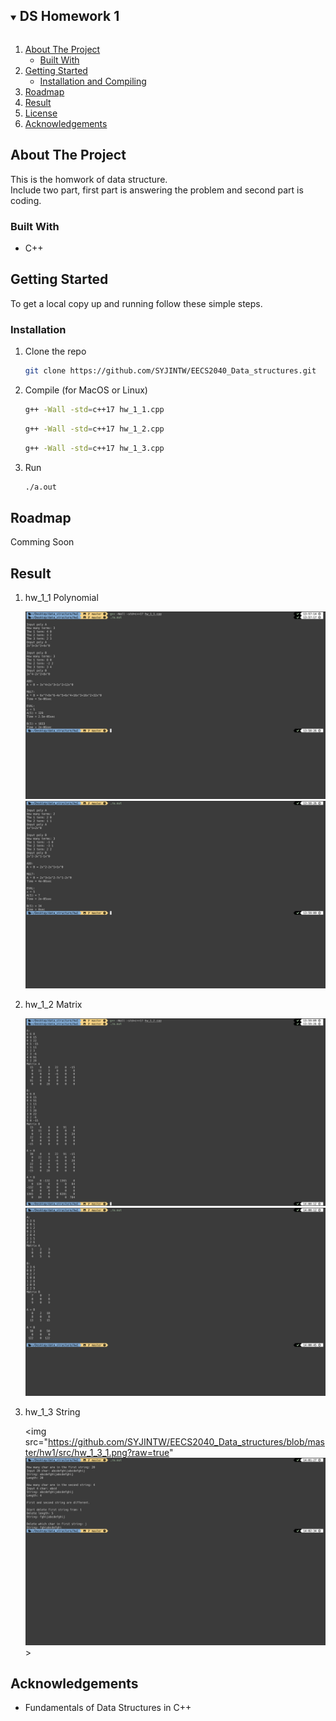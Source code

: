 <!-- TABLE OF CONTENTS -->
<details open="open">
  <summary><h2 style="display: inline-block">DS Homework 1</h2></summary>
  <ol>
    <li>
      <a href="#about-the-project">About The Project</a>
      <ul>
        <li><a href="#built-with">Built With</a></li>
      </ul>
    </li>
    <li>
      <a href="#getting-started">Getting Started</a>
      <ul>
        <li><a href="#installation">Installation and Compiling</a></li>
      </ul>
    </li>
    <li><a href="#roadmap">Roadmap</a></li>
    <li><a href="#result">Result</a></li>
    <li><a href="#license">License</a></li>
    <li><a href="#acknowledgements">Acknowledgements</a></li>
  </ol>
</details>



<!-- ABOUT THE PROJECT -->
## About The Project

This is the homwork of data structure.  
Include two part, first part is answering the problem and second part is coding.

### Built With

* C++



<!-- GETTING STARTED -->
## Getting Started

To get a local copy up and running follow these simple steps.

### Installation

1. Clone the repo
    ```zsh
    git clone https://github.com/SYJINTW/EECS2040_Data_structures.git
    ```

2. Compile (for MacOS or Linux)
    ```zsh
    g++ -Wall -std=c++17 hw_1_1.cpp
    ```

    ```zsh
    g++ -Wall -std=c++17 hw_1_2.cpp
    ```

    ```zsh
    g++ -Wall -std=c++17 hw_1_3.cpp
    ```

3. Run
    ```zsh
    ./a.out
    ```

<!-- ROADMAP -->
## Roadmap

Comming Soon

<!-- RESULT -->
## Result

1. hw_1_1 Polynomial
  
    <img src="https://github.com/SYJINTW/EECS2040_Data_structures/blob/master/hw1/src/hw_1_1_1.png?raw=true">
    <img src="https://github.com/SYJINTW/EECS2040_Data_structures/blob/master/hw1/src/hw_1_1_2.png?raw=true">

2. hw_1_2 Matrix
   
    <img src="https://github.com/SYJINTW/EECS2040_Data_structures/blob/master/hw1/src/hw_1_2_1.png?raw=true">
    <img src="https://github.com/SYJINTW/EECS2040_Data_structures/blob/master/hw1/src/hw_1_2_2.png?raw=true">

3. hw_1_3 String
 
   <img src="https://github.com/SYJINTW/EECS2040_Data_structures/blob/master/hw1/src/hw_1_3_1.png?raw=true"
   <img src="https://github.com/SYJINTW/EECS2040_Data_structures/blob/master/hw1/src/hw_1_3_2.png?raw=true">>

<!-- ACKNOWLEDGEMENTS -->
## Acknowledgements

* Fundamentals of Data Structures in C++
